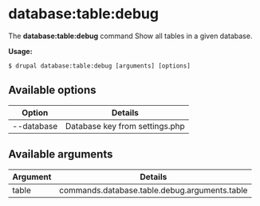 # database:table:debug
The **database:table:debug** command Show all tables in a given database.

**Usage:**
```
$ drupal database:table:debug [arguments] [options] 
```

## Available options
Option | Details
-------|-------------
--database | Database key from settings.php

## Available arguments
Argument | Details
---------|-------------
table | commands.database.table.debug.arguments.table
